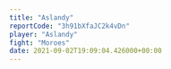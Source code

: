 ```yaml
---
title: "Aslandy"
reportCode: "3h91bXfaJC2k4vDn"
player: "Aslandy"
fight: "Moroes"
date: 2021-09-02T19:09:04.426000+00:00
---
```

